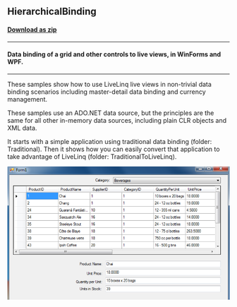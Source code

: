 ## HierarchicalBinding
#### [Download as zip](https://grapecity.github.io/DownGit/#/home?url=https://github.com/GrapeCity/ComponentOne-WinForms-Samples/tree/master/NetFramework\DataSource\VB\LiveLinq\GettingStarted\HierarchicalBinding)
____
#### Data binding of a grid and other controls to live views, in WinForms and WPF.
____
These samples show how to use LiveLinq live views in non-trivial data binding scenarios including master-detail data binding and currency management.

These samples use an ADO.NET data source, but the principles are the same for all other in-memory data sources, including plain CLR objects and XML data.

It starts with a simple application using traditional data binding (folder: Traditional).
Then it shows how you can easily convert that application to take advantage of LiveLinq (folder: TraditionalToLiveLinq).

![screenshot](screenshot.png)
